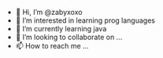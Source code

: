- 👋 Hi, I’m @zabyxoxo
- 👀 I’m interested in learning prog languages
- 🌱 I’m currently learning java
- 💞️ I’m looking to collaborate on ...
- 📫 How to reach me ...

<!---
zabyxoxo/zabyxoxo is a ✨ special ✨ repository because its `README.md` (this file) appears on your GitHub profile.
You can click the Preview link to take a look at your changes.
--->
